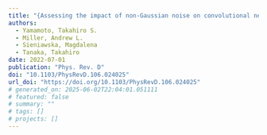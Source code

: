 ```yaml
---
title: "{Assessing the impact of non-Gaussian noise on convolutional neural networks that search for continuous gravitational waves}"
authors:
  - Yamamoto, Takahiro S.
  - Miller, Andrew L.
  - Sieniawska, Magdalena
  - Tanaka, Takahiro
date: 2022-07-01
publication: "Phys. Rev. D"
doi: "10.1103/PhysRevD.106.024025"
url_doi: "https://doi.org/10.1103/PhysRevD.106.024025"
# generated_on: 2025-06-02T22:04:01.051111
# featured: false
# summary: ""
# tags: []
# projects: []
---
```

